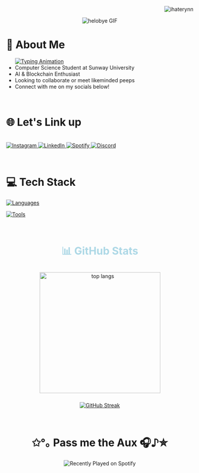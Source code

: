 <p align="right"> 
  <img src="https://komarev.com/ghpvc/?username=ihaterynn&label=Profile%20Views&color=8A2BE2&style=flat" alt="ihaterynn" /> 
</p>

<p align="center">
  <img src="https://gifdb.com/images/thumbnail/cute-anime-menhera-chibi-v4xp46804eharge8.gif" alt="helobye GIF" />
</p>

<h1 align="left">🍙 About Me</h1>
<ul align="left">
  <a href="https://git.io/typing-svg">
  <img src="https://readme-typing-svg.herokuapp.com?font=Fira+Code&size=21&pause=1000&color=43dbf6&vCenter=true&width=400&lines=Call+me+Ryan!" alt="Typing Animation"/>
  </a>
  <li>Computer Science Student at Sunway University</li>
  <li>AI & Blockchain Enthusiast</li>
  <li>Looking to collaborate or meet likeminded peeps</li>
  <li>Connect with me on my socials below!</li>
</ul>

<br>

<h1 align="left">🌐 Let's Link up</h1>
<p align="left">
<br>
  <a href="https://www.instagram.com/ryanncjy/" target="_blank">
    <img src="https://img.shields.io/badge/Instagram-E4405F?style=for-the-badge&logo=instagram&logoColor=white" alt="Instagram" />
  </a>
  <a href="https://www.linkedin.com/in/ryan-chan-jing-yi-310377288/" target="_blank">
    <img src="https://img.shields.io/badge/LinkedIn-0A66C2?style=for-the-badge&logo=linkedin&logoColor=white" alt="LinkedIn" />
  </a>
  <a href="https://sptfy.com/asianryan" target="_blank">
    <img src="https://img.shields.io/badge/Spotify-1DB954?style=for-the-badge&logo=spotify&logoColor=white" alt="Spotify" />
  </a>
  <a href="https://discord.com/channels/@me" target="_blank">
    <img src="https://img.shields.io/badge/Discord-5865F2?style=for-the-badge&logo=discord&logoColor=white" alt="Discord" />
  </a>
</p>

<br>

<h1 align="left">💻 Tech Stack</h1>

[![Languages](https://skillicons.dev/icons?i=python,java,tensorflow,pytorch,js,react,vue,html,css,nodejs,scala,pandas)](https://skillicons.dev)

[![Tools](https://skillicons.dev/icons?i=figma,vscode,pycharm,eclipse,aws,docker,mysql)](https://skillicons.dev)

<br>

<h1 align="center" style="color: lightblue;">📊 GitHub Stats</h1> 
<p align="center">
  <a href="https://github.com/ihaterynn/github-readme-stats">
    <img width=325 src="https://github-readme-stats.vercel.app/api/top-langs/?username=ihaterynn&hide=HTML&langs_count=6&layout=compact&theme=react&border_radius=10&size_weight=0.5&count_weight=0.5&exclude_repo=github-readme-stats&bg_color=000000" alt="top langs" style="margin: 10px;"/>
  </a>
</p>

<p align="center">
  <a href="https://git.io/streak-stats">
    <img src="http://github-readme-streak-stats.herokuapp.com?user=ihaterynn&theme=react&date_format=j%20M%5B%20Y%5D" alt="GitHub Streak" />
  </a>
</p>

<br>

<h1 align="center">✩°｡ Pass me the Aux 🎧♪✮</h1>
<p align="center">
  <img src="https://spotify-recently-played-readme.vercel.app/api?user=30vxro1a8w9a9nh6sqoetyffh" alt="Recently Played on Spotify" />
</p>

